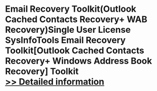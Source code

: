 # Email Recovery Toolkit(Outlook Cached Contacts Recovery+ WAB Recovery)Single User License<br />SysInfoTools Email Recovery Toolkit[Outlook Cached Contacts Recovery+ Windows Address Book Recovery] Toolkit<br />[>> Detailed information](https://secure.shareit.com/shareit/product.html?productid=300725591&affiliateid=200057808)